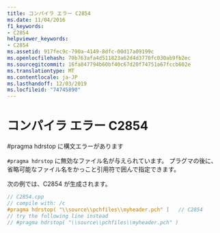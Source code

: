 ```yaml
---
title: コンパイラ エラー C2854
ms.date: 11/04/2016
f1_keywords:
- C2854
helpviewer_keywords:
- C2854
ms.assetid: 917fec9c-790a-4149-8dfc-00d17a09199c
ms.openlocfilehash: 70b763afa4d511823a62d4d3770fc030ab9fb2ec
ms.sourcegitcommit: 16fa847794b60bf40c67d20f74751a67fccb602e
ms.translationtype: MT
ms.contentlocale: ja-JP
ms.lasthandoff: 12/03/2019
ms.locfileid: "74745890"
---
```

# <a name="compiler-error-c2854"></a>コンパイラ エラー C2854

#pragma hdrstop に構文エラーがあります

`#pragma hdrstop` に無効なファイル名が与えられています。 プラグマの後に、省略可能なファイル名をかっこと引用符で囲んで指定できます。

次の例では、C2854 が生成されます。

```cpp
// C2854.cpp
// compile with: /c
#pragma hdrstop( "\\source\\pchfiles\\myheader.pch" ]   // C2854
// try the following line instead
// #pragma hdrstop( "\\source\\pchfiles\\myheader.pch" )
```
